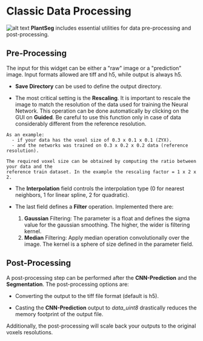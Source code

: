 # Classic Data Processing

![alt text](https://github.com/kreshuklab/plant-seg/raw/assets/images/preprocessing.png)
**PlantSeg** includes essential utilities for data pre-processing and post-processing.

## Pre-Processing

The input for this widget can be either a "raw" image or a "prediction" image.
Input formats allowed are tiff and h5, while output is always h5.

* **Save Directory** can be used to define the output directory.

* The most critical setting is the **Rescaling**. It is important to rescale the image to
 match the resolution of the data used for training the Neural Network.
This operation can be done automatically by clicking on the GUI on **Guided**.
Be careful to use this function only in case of data considerably different from
the reference resolution.
```
As an example:
  - if your data has the voxel size of 0.3 x 0.1 x 0.1 (ZYX).
  - and the networks was trained on 0.3 x 0.2 x 0.2 data (reference resolution).

The required voxel size can be obtained by computing the ratio between your data and the
reference train dataset. In the example the rescaling factor = 1 x 2 x 2.
```

* The **Interpolation** field controls the interpolation type (0 for nearest neighbors, 1 for linear spline,
2 for quadratic).

* The last field defines a **Filter** operation. Implemented there are:
    1. **Gaussian** Filtering: The parameter is a float and defines the sigma value for the gaussian smoothing.
The higher, the wider is filtering kernel.
    2. **Median** Filtering: Apply median operation convolutionally over the image.
 The kernel is a sphere of size defined in the parameter field.

## Post-Processing

A post-processing step can be performed after the **CNN-Prediction** and the **Segmentation**.
The post-processing options are:
 * Converting the output to the tiff file format (default is h5).

 * Casting the **CNN-Prediction** output to *data_uint8* drastically reduces the memory footprint of the output
 file.

Additionally, the post-processing will scale back your outputs to the original voxels resolutions.